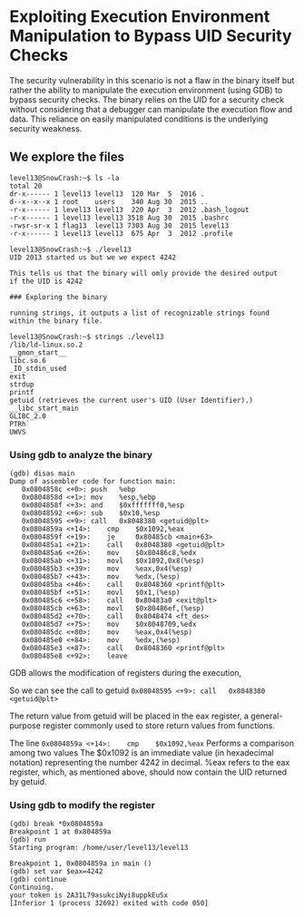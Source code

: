 # Exploiting Execution Environment Manipulation to Bypass UID Security Checks

The security vulnerability in this scenario is not a flaw in the binary itself but rather the ability to manipulate the execution environment (using GDB) to bypass security checks. The binary relies on the UID for a security check without considering that a debugger can manipulate the execution flow and data. This reliance on easily manipulated conditions is the underlying security weakness.

## We explore the files

```
level13@SnowCrash:~$ ls -la
total 20
dr-x------ 1 level13 level13  120 Mar  5  2016 .
d--x--x--x 1 root    users    340 Aug 30  2015 ..
-r-x------ 1 level13 level13  220 Apr  3  2012 .bash_logout
-r-x------ 1 level13 level13 3518 Aug 30  2015 .bashrc
-rwsr-sr-x 1 flag13  level13 7303 Aug 30  2015 level13
-r-x------ 1 level13 level13  675 Apr  3  2012 .profile

level13@SnowCrash:~$ ./level13 
UID 2013 started us but we we expect 4242

This tells us that the binary will omly provide the desired output
if the UID is 4242 

### Exploring the binary

running strings, it outputs a list of recognizable strings found within the binary file. 

level13@SnowCrash:~$ strings ./level13 
/lib/ld-linux.so.2
__gmon_start__
libc.so.6
_IO_stdin_used
exit
strdup
printf
getuid (retrieves the current user's UID (User Identifier).)
__libc_start_main
GLIBC_2.0
PTRh`
UWVS
```

### Using gdb to analyze the binary

```
(gdb) disas main
Dump of assembler code for function main:
   0x0804858c <+0>:	push   %ebp
   0x0804858d <+1>:	mov    %esp,%ebp
   0x0804858f <+3>:	and    $0xfffffff0,%esp
   0x08048592 <+6>:	sub    $0x10,%esp
   0x08048595 <+9>:	call   0x8048380 <getuid@plt>
   0x0804859a <+14>:	cmp    $0x1092,%eax
   0x0804859f <+19>:	je     0x80485cb <main+63>
   0x080485a1 <+21>:	call   0x8048380 <getuid@plt>
   0x080485a6 <+26>:	mov    $0x80486c8,%edx
   0x080485ab <+31>:	movl   $0x1092,0x8(%esp)
   0x080485b3 <+39>:	mov    %eax,0x4(%esp)
   0x080485b7 <+43>:	mov    %edx,(%esp)
   0x080485ba <+46>:	call   0x8048360 <printf@plt>
   0x080485bf <+51>:	movl   $0x1,(%esp)
   0x080485c6 <+58>:	call   0x80483a0 <exit@plt>
   0x080485cb <+63>:	movl   $0x80486ef,(%esp)
   0x080485d2 <+70>:	call   0x8048474 <ft_des>
   0x080485d7 <+75>:	mov    $0x8048709,%edx
   0x080485dc <+80>:	mov    %eax,0x4(%esp)
   0x080485e0 <+84>:	mov    %edx,(%esp)
   0x080485e3 <+87>:	call   0x8048360 <printf@plt>
   0x080485e8 <+92>:	leave  

```
GDB allows the modification of registers during the execution,

So we can see the call to getuid
```0x08048595 <+9>:	call   0x8048380 <getuid@plt>```

The return value from getuid will be placed in the eax register, a general-purpose register commonly used to store return values from functions.

The line
```0x0804859a <+14>:	cmp    $0x1092,%eax```
Performs a comparison among two values
The $0x1092 is an immediate value (in hexadecimal notation) representing the number 4242 in decimal. %eax refers to the eax register, which, as mentioned above, should now contain the UID returned by getuid.

### Using gdb to modify the register 

```
(gdb) break *0x0804859a
Breakpoint 1 at 0x804859a
(gdb) run
Starting program: /home/user/level13/level13 

Breakpoint 1, 0x0804859a in main ()
(gdb) set var $eax=4242
(gdb) continue
Continuing.
your token is 2A31L79asukciNyi8uppkEuSx
[Inferior 1 (process 32692) exited with code 050]
```